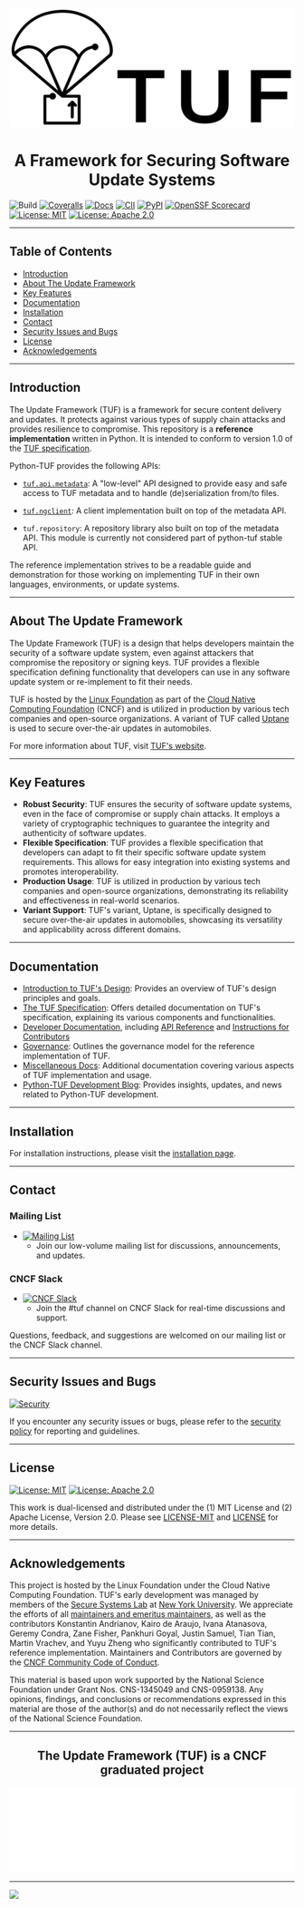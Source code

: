 <picture>
  <source media="(prefers-color-scheme: dark)" srcset="https://github.com/shubhusion/python-tuf/blob/develop/tuf-horizontal-white.png">
  <source media="(prefers-color-scheme: light)" srcset="https://github.com/shubhusion/python-tuf/blob/develop/tuf-horizontal-black.png">
  <img alt="Shows an illustrated sun in light mode and a moon with stars in dark mode." src="https://github.com/shubhusion/python-tuf/blob/develop/tuf-horizontal-black.png">
</picture>



# <div align="center">A Framework for Securing Software Update Systems</div>

![Build](https://github.com/theupdateframework/python-tuf/actions/workflows/ci.yml/badge.svg)
[![Coveralls](https://coveralls.io/repos/theupdateframework/python-tuf/badge.svg?branch=develop)](https://coveralls.io/r/theupdateframework/python-tuf?branch=develop)
[![Docs](https://readthedocs.org/projects/theupdateframework/badge/)](https://theupdateframework.readthedocs.io/)
[![CII](https://bestpractices.coreinfrastructure.org/projects/1351/badge)](https://bestpractices.coreinfrastructure.org/projects/1351)
[![PyPI](https://img.shields.io/pypi/v/tuf)](https://pypi.org/project/tuf/)
[![OpenSSF Scorecard](https://api.securityscorecards.dev/projects/github.com/theupdateframework/python-tuf/badge)](https://api.securityscorecards.dev/projects/github.com/theupdateframework/python-tuf)
[![License: MIT](https://img.shields.io/badge/License-MIT-yellow.svg)](https://opensource.org/licenses/MIT)
[![License: Apache 2.0](https://img.shields.io/badge/License-Apache%202.0-blue.svg)](https://opensource.org/licenses/Apache-2.0)

---

## Table of Contents

- [Introduction](#introduction)
- [About The Update Framework](#about-the-update-framework)
- [Key Features](#key-features)
- [Documentation](#documentation)
- [Installation](#installation)
- [Contact](#contact)
- [Security Issues and Bugs](#security-issues-and-bugs)
- [License](#license)
- [Acknowledgements](#acknowledgements)

---

## Introduction

The Update Framework (TUF) is a framework for secure content delivery and updates. It protects against various types of supply chain attacks and provides resilience to compromise. This repository is a **reference implementation** written in Python. It is intended to conform to version 1.0 of the [TUF specification](https://theupdateframework.github.io/specification/latest/).

Python-TUF provides the following APIs:
  
- [`tuf.api.metadata`](https://theupdateframework.readthedocs.io/en/latest/api/tuf.api.html): A "low-level" API designed to provide easy and safe access to TUF metadata and to handle (de)serialization from/to files.
  
- [`tuf.ngclient`](https://theupdateframework.readthedocs.io/en/latest/api/tuf.ngclient.html): A client implementation built on top of the metadata API.
  
- `tuf.repository`: A repository library also built on top of the metadata API. This module is currently not considered part of python-tuf stable API.

The reference implementation strives to be a readable guide and demonstration for those working on implementing TUF in their own languages, environments, or update systems.

---

## About The Update Framework

The Update Framework (TUF) is a design that helps developers maintain the security of a software update system, even against attackers that compromise the repository or signing keys. TUF provides a flexible specification defining functionality that developers can use in any software update system or re-implement to fit their needs.

TUF is hosted by the [Linux Foundation](https://www.linuxfoundation.org/) as part of the [Cloud Native Computing Foundation](https://www.cncf.io/) (CNCF) and is utilized in production by various tech companies and open-source organizations. A variant of TUF called [Uptane](https://uptane.github.io/) is used to secure over-the-air updates in automobiles.

For more information about TUF, visit [TUF's website](https://theupdateframework.com/).

---

## Key Features

- **Robust Security**: TUF ensures the security of software update systems, even in the face of compromise or supply chain attacks. It employs a variety of cryptographic techniques to guarantee the integrity and authenticity of software updates.
- **Flexible Specification**: TUF provides a flexible specification that developers can adapt to fit their specific software update system requirements. This allows for easy integration into existing systems and promotes interoperability.
- **Production Usage**: TUF is utilized in production by various tech companies and open-source organizations, demonstrating its reliability and effectiveness in real-world scenarios.
- **Variant Support**: TUF's variant, Uptane, is specifically designed to secure over-the-air updates in automobiles, showcasing its versatility and applicability across different domains.

---

## Documentation

- [Introduction to TUF's Design](https://theupdateframework.io/overview/): Provides an overview of TUF's design principles and goals.
- [The TUF Specification](https://theupdateframework.github.io/specification/latest/): Offers detailed documentation on TUF's specification, explaining its various components and functionalities.
- [Developer Documentation](https://theupdateframework.readthedocs.io/), including [API Reference](https://theupdateframework.readthedocs.io/en/latest/api/api-reference.html) and [Instructions for Contributors](https://theupdateframework.readthedocs.io/en/latest/CONTRIBUTING.html)
- [Governance](https://github.com/theupdateframework/python-tuf/blob/develop/docs/GOVERNANCE.md): Outlines the governance model for the reference implementation of TUF.
- [Miscellaneous Docs](https://github.com/theupdateframework/python-tuf/tree/develop/docs): Additional documentation covering various aspects of TUF implementation and usage.
- [Python-TUF Development Blog](https://theupdateframework.github.io/python-tuf/): Provides insights, updates, and news related to Python-TUF development.

---

## Installation

For installation instructions, please visit the [installation page](https://theupdateframework.readthedocs.io/en/latest/INSTALLATION.html).

---

## Contact

### Mailing List
- [![Mailing List](https://img.shields.io/badge/Mailing%20List-Subscribe-brightgreen)](https://groups.google.com/forum/?fromgroups#!forum/theupdateframework)
  - Join our low-volume mailing list for discussions, announcements, and updates.

### CNCF Slack
- [![CNCF Slack](https://img.shields.io/badge/CNCF%20Slack-%23tuf-brightgreen)](https://slack.cncf.io/)
  - Join the #tuf channel on CNCF Slack for real-time discussions and support.

Questions, feedback, and suggestions are welcomed on our mailing list or the CNCF Slack channel.

---

## Security Issues and Bugs

[![Security](https://img.shields.io/badge/Security%20Issues-SECURITY.md-red)](docs/SECURITY.md)

If you encounter any security issues or bugs, please refer to the [security policy](docs/SECURITY.md) for reporting and guidelines.

---

## License

[![License: MIT](https://img.shields.io/badge/License-MIT-yellow.svg)](https://opensource.org/licenses/MIT)
[![License: Apache 2.0](https://img.shields.io/badge/License-Apache%202.0-blue.svg)](https://opensource.org/licenses/Apache-2.0)

This work is dual-licensed and distributed under the (1) MIT License and (2) Apache License, Version 2.0. Please see [LICENSE-MIT](https://github.com/theupdateframework/python-tuf/blob/develop/LICENSE-MIT) and [LICENSE](https://github.com/theupdateframework/python-tuf/blob/develop/LICENSE) for more details.

---

## Acknowledgements

This project is hosted by the Linux Foundation under the Cloud Native Computing Foundation. TUF's early development was managed by members of the [Secure Systems Lab](https://ssl.engineering.nyu.edu/) at [New York University](https://engineering.nyu.edu/). We appreciate the efforts of all [maintainers and emeritus maintainers](https://github.com/theupdateframework/python-tuf/blob/develop/docs/MAINTAINERS.txt), as well as the contributors Konstantin Andrianov, Kairo de Araujo, Ivana Atanasova, Geremy Condra, Zane Fisher, Pankhuri Goyal, Justin Samuel, Tian Tian, Martin Vrachev, and Yuyu Zheng who significantly contributed to TUF's reference implementation. Maintainers and Contributors are governed by the [CNCF Community Code of Conduct](https://github.com/cncf/foundation/blob/master/code-of-conduct.md).

This material is based upon work supported by the National Science Foundation under Grant Nos. CNS-1345049 and CNS-0959138. Any opinions, findings, and conclusions or recommendations expressed in this material are those of the author(s) and do not necessarily reflect the views of the National Science Foundation.

---

## <div align="center"> The Update Framework (TUF) is a CNCF graduated project </div>

<div align="center">
  <a href="https://www.cncf.io/">
    <img src="https://github.com/cncf/artwork/blob/main/other/cncf/horizontal/white/cncf-white.png" height="150" alt="TUF" style="background-color:white"/>
  </a>
</div>

---

[![](https://img.shields.io/badge/Move%20to%20Top-%E2%86%91%20Back%20to%20Top-blue)](#a-framework-for-securing-software-update-systems)

